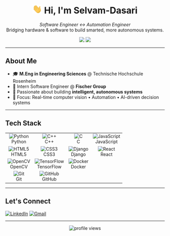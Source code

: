 <h1 align="center">
    <img src="https://raw.githubusercontent.com/ABSphreak/ABSphreak/master/gifs/Hi.gif" width="30px" />
  Hi, I'm Selvam-Dasari
</h1>

<p align="center">
  <em>Software Engineer ↔ Automation Engineer</em><br>
  Bridging hardware & software to build smarted, more autonomous systems.
</p>

<p align="center">
<img height="150" src="https://github-readme-stats.vercel.app/api?username=Selvam-DG&show_icons=true&theme=vue-dark&count_private=true"/>
<img height="150" src="https://github-readme-stats.vercel.app/api/top-langs/?username=Selvam-DG&layout=compact&theme=vue-dark" />
</p>

---

## About Me
- 🎓 **M.Eng in Engineering Sciences** @ Technische Hochschule Rosenheim
- 💼 Intern Software Engineer @ **Fischer Group**
- 🧠 Passionate about building **intelligent, autonomous systems**
- 🎯 Focus: Real-time computer vision • Automation • AI-driven decision systems

---

## Tech Stack
<table>
  <tr>
    <td align="center"> <img src="https://cdn.jsdelivr.net/npm/simple-icons@v8/icons/python.svg" width="40" alt="Python" /> <br>Python</td>
    <td align="center"> <img src="https://cdn.jsdelivr.net/npm/simple-icons@v8/icons/cplusplus.svg" width="40" alt="C++" /> <br>C++</td>
    <td align="center"> <img src="https://cdn.jsdelivr.net/npm/simple-icons@v8/icons/c.svg" width="40" alt="C" /> <br>C</td>
    <td align="center"> <img src="https://cdn.jsdelivr.net/npm/simple-icons@v8/icons/javascript.svg" width="40" alt="JavaScript" /> <br>JavaScript</td>
 </tr>
  <tr>
    <td align="center"> <img src="https://cdn.jsdelivr.net/npm/simple-icons@v8/icons/html5.svg" width="40" alt="HTML5" /> <br>HTML5</td>
    <td align="center"> <img src="https://cdn.jsdelivr.net/npm/simple-icons@v8/icons/css3.svg" width="40" alt="CSS3" /> <br>CSS3</td>
    <td align="center"> <img src="https://cdn.jsdelivr.net/npm/simple-icons@v8/icons/django.svg" width="40" alt="Django" /> <br>Django</td>
    <td align="center"> <img src="https://cdn.jsdelivr.net/npm/simple-icons@v8/icons/react.svg" width="40" alt="React" /> <br>React</td>
  </tr>
  <tr>
    <td align="center"> <img src="https://cdn.jsdelivr.net/npm/simple-icons@v8/icons/opencv.svg" width="40" alt="OpenCV" /> <br>OpenCV</td>
    <td align="center"> <img src="https://cdn.jsdelivr.net/npm/simple-icons@v8/icons/tensorflow.svg" width="40" alt="TensorFlow" /> <br>TensorFlow</td>
    <td align="center"> <img src="https://cdn.jsdelivr.net/npm/simple-icons@v8/icons/docker.svg" width="40" alt="Docker" /> <br>Docker</td>
 </tr>
  <tr>
    <td align="center"> <img src="https://cdn.jsdelivr.net/npm/simple-icons@v8/icons/git.svg" width="40" alt="Git" /> <br>Git</td>
    <td align="center"> <img src="https://cdn.jsdelivr.net/npm/simple-icons@v8/icons/github.svg" width="40" alt="GitHub" /> <br>GitHub</td>
  </tr>
</table>


---

## Let's Connect
[![LinkedIn](https://img.shields.io/badge/LinkedIn-blue?logo=linkedin&logoColor=white)](https://www.linkedin.com/in/selvamdasari55/)
[![Gmail](https://img.shields.io/badge/Gmail-D14836?logo=gmail&logoColor=white)](mailto:dasariselvam321@gmail.com)


---
<p align="center">
  <img src="https://komarev.com/ghpvc/?username=Selvam-DG&color=brightgreen" alt="profile views" />
</p>









